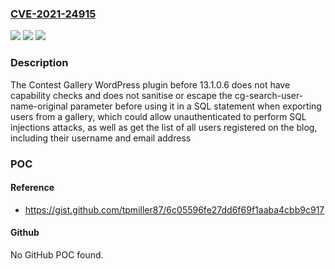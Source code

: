 ### [CVE-2021-24915](https://cve.mitre.org/cgi-bin/cvename.cgi?name=CVE-2021-24915)
![](https://img.shields.io/static/v1?label=Product&message=Contest%20Gallery%20%E2%80%93%20Photo%20Contest%20Plugin%20for%20WordPress&color=blue)
![](https://img.shields.io/static/v1?label=Version&message=13.1.0.6%3C%2013.1.0.6%20&color=brighgreen)
![](https://img.shields.io/static/v1?label=Vulnerability&message=CWE-89%20Improper%20Neutralization%20of%20Special%20Elements%20used%20in%20an%20SQL%20Command%20('SQL%20Injection')&color=brighgreen)

### Description

The Contest Gallery WordPress plugin before 13.1.0.6 does not have capability checks and does not sanitise or escape the cg-search-user-name-original parameter before using it in a SQL statement when exporting users from a gallery, which could allow unauthenticated to perform SQL injections attacks, as well as get the list of all users registered on the blog, including their username and email address

### POC

#### Reference
- https://gist.github.com/tpmiller87/6c05596fe27dd6f69f1aaba4cbb9c917

#### Github
No GitHub POC found.

